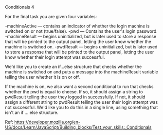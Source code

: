 Conditionals 4

For the final task you are given four variables:

-machineActive — contains an indicator of whether the login machine is switched on or not (true/false).
-pwd — Contains the user's login password.
-machineResult — begins uninitialized, but is later used to store a response that will be printed to the output panel, letting the user know whether the machine is switched on.
-pwdResult — begins uninitialized, but is later used to store a response that will be printed to the output panel, letting the user know whether their login attempt was successful.

We'd like you to create an if...else structure that checks whether the machine is switched on and puts a message into the machineResult variable telling the user whether it is on or off.

If the machine is on, we also want a second conditional to run that checks whether the pwd is equal to cheese. If so, it should assign a string to pwdResult telling the user they logged in successfully. If not, it should assign a different string to pwdResult telling the user their login attempt was not successful. We'd like you to do this in a single line, using something that isn't an if ... else structure.

Ref: https://developer.mozilla.org/en-US/docs/Learn/JavaScript/Building_blocks/Test_your_skills:_Conditionals
